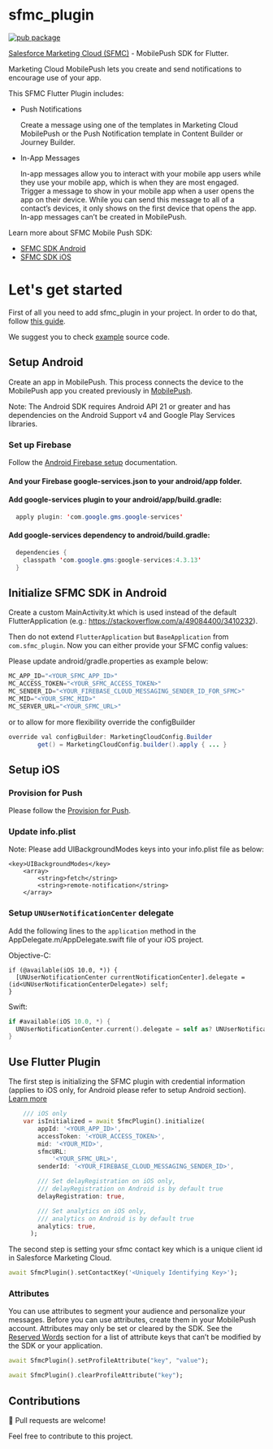 # sfmc_plugin

[![pub package](https://img.shields.io/pub/v/sfmc_plugin.svg)](https://pub.dartlang.org/packages/sfmc_plugin)

[Salesforce Marketing Cloud (SFMC)](https://www.salesforce.com/) - MobilePush SDK for Flutter.

Marketing Cloud MobilePush lets you create and send notifications to encourage use of your app.

This SFMC Flutter Plugin includes:

- Push Notifications

  Create a message using one of the templates in Marketing Cloud MobilePush or the Push Notification template in Content Builder or Journey Builder.

- In-App Messages

  In-app messages allow you to interact with your mobile app users while they use your mobile app, which is when they are most engaged. Trigger a message to show in your mobile app when a user opens the app on their device. While you can send this message to all of a contact’s devices, it only shows on the first device that opens the app. In-app messages can’t be created in MobilePush.

Learn more about SFMC Mobile Push SDK:

- [SFMC SDK Android](https://salesforce-marketingcloud.github.io/MarketingCloudSDK-Android/)
- [SFMC SDK iOS](https://salesforce-marketingcloud.github.io/MarketingCloudSDK-iOS/)

# Let's get started

First of all you need to add sfmc_plugin in your project. In order to do that, follow [this guide](https://pub.dev/packages/sfmc_plugin/install).

We suggest you to check [example](https://github.com/sefidgaran/salesforce-marketing-cloud/tree/main/src/example) source code.

## Setup Android

Create an app in MobilePush. This process connects the device to the MobilePush app you created previously in [MobilePush](https://salesforce-marketingcloud.github.io/MarketingCloudSDK-Android/create-apps/create-apps-overview.html).

Note: The Android SDK requires Android API 21 or greater and has dependencies on the Android Support v4 and Google Play Services libraries.

### Set up Firebase

Follow the [Android Firebase setup](https://firebase.google.com/docs/android/setup) documentation.

#### And your Firebase google-services.json to your android/app folder.

#### Add google-services plugin to your android/app/build.gradle:

```java
  apply plugin: 'com.google.gms.google-services'
```

#### Add google-services dependency to android/build.gradle:

```java
  dependencies {
    classpath 'com.google.gms:google-services:4.3.13'
  }
```

## Initialize SFMC SDK in Android

Create a custom MainActivity.kt which is used instead of the default FlutterApplication (e.g.: https://stackoverflow.com/a/49084400/3410232).

Then do not extend `FlutterApplication` but `BaseApplication` from `com.sfmc_plugin`.
Now you can either provide your SFMC config values:

Please update android/gradle.properties as example below:

```java
MC_APP_ID="<YOUR_SFMC_APP_ID>"
MC_ACCESS_TOKEN="<YOUR_SFMC_ACCESS_TOKEN>"
MC_SENDER_ID="<YOUR_FIREBASE_CLOUD_MESSAGING_SENDER_ID_FOR_SFMC>"
MC_MID="<YOUR_SFMC_MID>"
MC_SERVER_URL="<YOUR_SFMC_URL>"
```

or to allow for more flexibility override the configBuilder

```java
override val configBuilder: MarketingCloudConfig.Builder
        get() = MarketingCloudConfig.builder().apply { ... }
```

## Setup iOS

### Provision for Push

Please follow the [Provision for Push](https://salesforce-marketingcloud.github.io/MarketingCloudSDK-iOS/get-started/get-started-provision.html).

### Update info.plist

Note: Please add UIBackgroundModes keys into your info.plist file as below:

```plist
<key>UIBackgroundModes</key>
	<array>
    	<string>fetch</string>
    	<string>remote-notification</string>
	</array>
```

### Setup `UNUserNotificationCenter` delegate

Add the following lines to the `application` method in the AppDelegate.m/AppDelegate.swift file of your iOS project.

Objective-C:

```objc
if (@available(iOS 10.0, *)) {
  [UNUserNotificationCenter currentNotificationCenter].delegate = (id<UNUserNotificationCenterDelegate>) self;
}
```

Swift:

```swift
if #available(iOS 10.0, *) {
  UNUserNotificationCenter.current().delegate = self as? UNUserNotificationCenterDelegate
}
```

## Use Flutter Plugin

The first step is initializing the SFMC plugin with credential information (applies to iOS only, for Android please refer to setup Android section).
[Learn more](https://salesforce-marketingcloud.github.io/MarketingCloudSDK-iOS/get-started/get-started-setupapps.html)

```dart
    /// iOS only
    var isInitialized = await SfmcPlugin().initialize(
        appId: '<YOUR_APP_ID>',
        accessToken: '<YOUR_ACCESS_TOKEN>',
        mid: '<YOUR_MID>',
        sfmcURL:
            '<YOUR_SFMC_URL>',
        senderId: '<YOUR_FIREBASE_CLOUD_MESSAGING_SENDER_ID>',

        /// Set delayRegistration on iOS only,
        /// delayRegistration on Android is by default true
        delayRegistration: true,

        /// Set analytics on iOS only,
        /// analytics on Android is by default true
        analytics: true,
      );
```

The second step is setting your sfmc contact key which is a unique client id in Salesforce Marketing Cloud.

```dart
await SfmcPlugin().setContactKey('<Uniquely Identifying Key>');
```

### Attributes

You can use attributes to segment your audience and personalize your messages. Before you can use attributes, create them in your MobilePush account. Attributes may only be set or cleared by the SDK. See the [Reserved Words](https://salesforce-marketingcloud.github.io/MarketingCloudSDK-Android/sdk-implementation/device-contact-registration.html#reserved-words) section for a list of attribute keys that can’t be modified by the SDK or your application.

```dart
await SfmcPlugin().setProfileAttribute("key", "value");

await SfmcPlugin().clearProfileAttribute("key");
```

## Contributions

🍺 Pull requests are welcome!

Feel free to contribute to this project.
